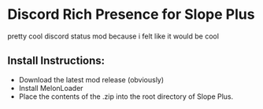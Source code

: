 # Discord Rich Presence for Slope Plus
pretty cool discord status mod because i felt like it would be cool
## Install Instructions:
- Download the latest mod release (obviously)
- Install MelonLoader
- Place the contents of the .zip into the root directory of Slope Plus.
